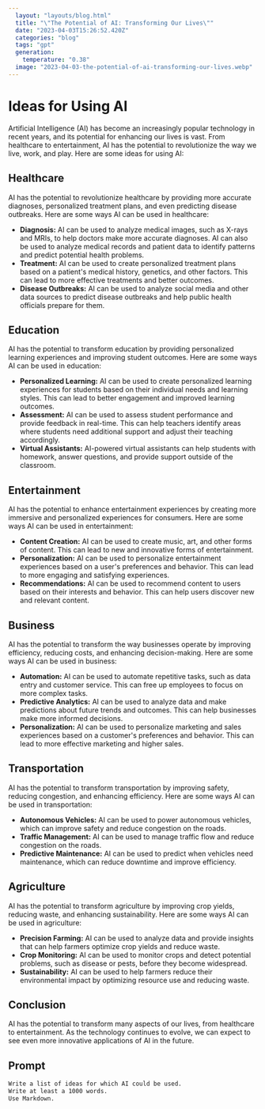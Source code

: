 ```yaml
---
  layout: "layouts/blog.html"
  title: "\"The Potential of AI: Transforming Our Lives\""
  date: "2023-04-03T15:26:52.420Z"
  categories: "blog"
  tags: "gpt"
  generation: 
    temperature: "0.38"
  image: "2023-04-03-the-potential-of-ai-transforming-our-lives.webp"
---
```

# Ideas for Using AI

Artificial Intelligence (AI) has become an increasingly popular technology in recent years, and its potential for enhancing our lives is vast. From healthcare to entertainment, AI has the potential to revolutionize the way we live, work, and play. Here are some ideas for using AI:

## Healthcare

AI has the potential to revolutionize healthcare by providing more accurate diagnoses, personalized treatment plans, and even predicting disease outbreaks. Here are some ways AI can be used in healthcare:

- **Diagnosis:** AI can be used to analyze medical images, such as X-rays and MRIs, to help doctors make more accurate diagnoses. AI can also be used to analyze medical records and patient data to identify patterns and predict potential health problems.
- **Treatment:** AI can be used to create personalized treatment plans based on a patient's medical history, genetics, and other factors. This can lead to more effective treatments and better outcomes.
- **Disease Outbreaks:** AI can be used to analyze social media and other data sources to predict disease outbreaks and help public health officials prepare for them.

## Education

AI has the potential to transform education by providing personalized learning experiences and improving student outcomes. Here are some ways AI can be used in education:

- **Personalized Learning:** AI can be used to create personalized learning experiences for students based on their individual needs and learning styles. This can lead to better engagement and improved learning outcomes.
- **Assessment:** AI can be used to assess student performance and provide feedback in real-time. This can help teachers identify areas where students need additional support and adjust their teaching accordingly.
- **Virtual Assistants:** AI-powered virtual assistants can help students with homework, answer questions, and provide support outside of the classroom.

## Entertainment

AI has the potential to enhance entertainment experiences by creating more immersive and personalized experiences for consumers. Here are some ways AI can be used in entertainment:

- **Content Creation:** AI can be used to create music, art, and other forms of content. This can lead to new and innovative forms of entertainment.
- **Personalization:** AI can be used to personalize entertainment experiences based on a user's preferences and behavior. This can lead to more engaging and satisfying experiences.
- **Recommendations:** AI can be used to recommend content to users based on their interests and behavior. This can help users discover new and relevant content.

## Business

AI has the potential to transform the way businesses operate by improving efficiency, reducing costs, and enhancing decision-making. Here are some ways AI can be used in business:

- **Automation:** AI can be used to automate repetitive tasks, such as data entry and customer service. This can free up employees to focus on more complex tasks.
- **Predictive Analytics:** AI can be used to analyze data and make predictions about future trends and outcomes. This can help businesses make more informed decisions.
- **Personalization:** AI can be used to personalize marketing and sales experiences based on a customer's preferences and behavior. This can lead to more effective marketing and higher sales.

## Transportation

AI has the potential to transform transportation by improving safety, reducing congestion, and enhancing efficiency. Here are some ways AI can be used in transportation:

- **Autonomous Vehicles:** AI can be used to power autonomous vehicles, which can improve safety and reduce congestion on the roads.
- **Traffic Management:** AI can be used to manage traffic flow and reduce congestion on the roads.
- **Predictive Maintenance:** AI can be used to predict when vehicles need maintenance, which can reduce downtime and improve efficiency.

## Agriculture

AI has the potential to transform agriculture by improving crop yields, reducing waste, and enhancing sustainability. Here are some ways AI can be used in agriculture:

- **Precision Farming:** AI can be used to analyze data and provide insights that can help farmers optimize crop yields and reduce waste.
- **Crop Monitoring:** AI can be used to monitor crops and detect potential problems, such as disease or pests, before they become widespread.
- **Sustainability:** AI can be used to help farmers reduce their environmental impact by optimizing resource use and reducing waste.

## Conclusion

AI has the potential to transform many aspects of our lives, from healthcare to entertainment. As the technology continues to evolve, we can expect to see even more innovative applications of AI in the future.


## Prompt
```markdown
Write a list of ideas for which AI could be used.
Write at least a 1000 words.
Use Markdown.
```
